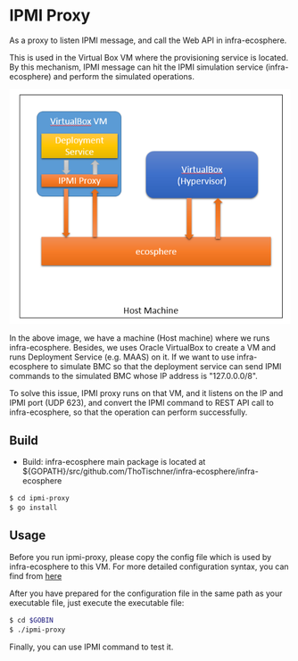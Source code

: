# IPMI Proxy

As a proxy to listen IPMI message, and call the Web API in infra-ecosphere.

This is used in the Virtual Box VM where the provisioning service is located. By this mechanism, IPMI message can hit the IPMI simulation service (infra-ecosphere) and perform the simulated operations.

![image](https://raw.githubusercontent.com/rmxymh/sandbox/master/documents/infra-ecosphere/ipmi-proxy-architecture.png)

In the above image, we have a machine (Host machine) where we runs infra-ecosphere. Besides, we uses Oracle VirtualBox to create a VM and runs Deployment Service (e.g. MAAS) on it. If we want to use infra-ecosphere to simulate BMC so that the deployment service can send IPMI commands to the simulated BMC whose IP address is "127.0.0.0/8".

To solve this issue, IPMI proxy runs on that VM, and it listens on the IP and IPMI port (UDP 623), and convert the IPMI command to REST API call to infra-ecosphere, so that the operation can perform successfully.

## Build

* Build: infra-ecosphere main package is located at ${GOPATH}/src/github.com/ThoTischner/infra-ecosphere/infra-ecosphere 

```sh
$ cd ipmi-proxy
$ go install
```


## Usage

Before you run ipmi-proxy, please copy the config file which is used by infra-ecosphere to this VM. For more detailed configuration syntax, you can find from [here](https://github.com/ThoTischner/infra-ecosphere/blob/master/README.md#config-file)

After you have prepared for the configuration file in the same path as your executable file, just execute the executable file:

```sh
$ cd $GOBIN
$ ./ipmi-proxy
```

Finally, you can use IPMI command to test it.